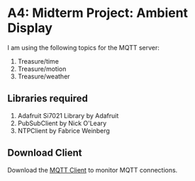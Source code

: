 # A4: Midterm Project: Ambient Display
I am using the following topics for the MQTT server:
1. Treasure/time
2. Treasure/motion
3. Treasure/weather

## Libraries required
1. Adafruit Si7021 Library by Adafruit
2. PubSubClient by Nick O'Leary
3. NTPClient by Fabrice Weinberg

## Download Client
Download the [MQTT Client](http://mqttfx.jensd.de) to monitor MQTT connections. 